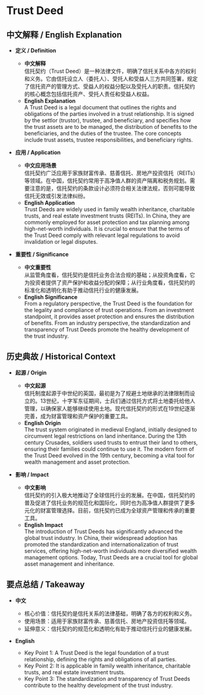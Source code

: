 # Trust Deed

## 中文解释 / English Explanation

* **定义 / Definition**  
  - **中文解释**  
    信托契约（Trust Deed）是一种法律文件，明确了信托关系中各方的权利和义务。它由信托设立人（委托人）、受托人和受益人三方共同签署，规定了信托资产的管理方式、受益人的权益分配以及受托人的职责。信托契约的核心概念包括信托资产、受托人责任和受益人权益。  
  - **English Explanation**  
    A Trust Deed is a legal document that outlines the rights and obligations of the parties involved in a trust relationship. It is signed by the settlor (trustor), trustee, and beneficiary, and specifies how the trust assets are to be managed, the distribution of benefits to the beneficiaries, and the duties of the trustee. The core concepts include trust assets, trustee responsibilities, and beneficiary rights.

* **应用 / Application**  
  - **中文应用场景**  
    信托契约广泛应用于家族财富传承、慈善信托、房地产投资信托（REITs）等领域。在中国，信托契约常用于高净值人群的资产隔离和税务规划。需要注意的是，信托契约的条款设计必须符合相关法律法规，否则可能导致信托无效或引发法律纠纷。  
  - **English Application**  
    Trust Deeds are widely used in family wealth inheritance, charitable trusts, and real estate investment trusts (REITs). In China, they are commonly employed for asset protection and tax planning among high-net-worth individuals. It is crucial to ensure that the terms of the Trust Deed comply with relevant legal regulations to avoid invalidation or legal disputes.

* **重要性 / Significance**  
  - **中文重要性**  
    从监管角度看，信托契约是信托业务合法合规的基础；从投资角度看，它为投资者提供了资产保护和收益分配的保障；从行业角度看，信托契约的标准化和透明化有助于推动信托行业的健康发展。  
  - **English Significance**  
    From a regulatory perspective, the Trust Deed is the foundation for the legality and compliance of trust operations. From an investment standpoint, it provides asset protection and ensures the distribution of benefits. From an industry perspective, the standardization and transparency of Trust Deeds promote the healthy development of the trust industry.

## 历史典故 / Historical Context

* **起源 / Origin**  
  - **中文起源**  
    信托制度起源于中世纪的英国，最初是为了规避土地继承的法律限制而设立的。13世纪，十字军东征期间，士兵们通过信托方式将土地委托给他人管理，以确保家人能够继续使用土地。现代信托契约的形式在19世纪逐渐完善，成为财富管理和资产保护的重要工具。  
  - **English Origin**  
    The trust system originated in medieval England, initially designed to circumvent legal restrictions on land inheritance. During the 13th century Crusades, soldiers used trusts to entrust their land to others, ensuring their families could continue to use it. The modern form of the Trust Deed evolved in the 19th century, becoming a vital tool for wealth management and asset protection.

* **影响 / Impact**  
  - **中文影响**  
    信托契约的引入极大地推动了全球信托行业的发展。在中国，信托契约的普及促进了信托业务的规范化和国际化，同时也为高净值人群提供了更多元化的财富管理选择。目前，信托契约已成为全球资产管理和传承的重要工具。  
  - **English Impact**  
    The introduction of Trust Deeds has significantly advanced the global trust industry. In China, their widespread adoption has promoted the standardization and internationalization of trust services, offering high-net-worth individuals more diversified wealth management options. Today, Trust Deeds are a crucial tool for global asset management and inheritance.

## 要点总结 / Takeaway

* **中文**  
  - 核心价值：信托契约是信托关系的法律基础，明确了各方的权利和义务。  
  - 使用场景：适用于家族财富传承、慈善信托、房地产投资信托等领域。  
  - 延伸意义：信托契约的规范化和透明化有助于推动信托行业的健康发展。  

* **English**  
  - Key Point 1: A Trust Deed is the legal foundation of a trust relationship, defining the rights and obligations of all parties.  
  - Key Point 2: It is applicable in family wealth inheritance, charitable trusts, and real estate investment trusts.  
  - Key Point 3: The standardization and transparency of Trust Deeds contribute to the healthy development of the trust industry.